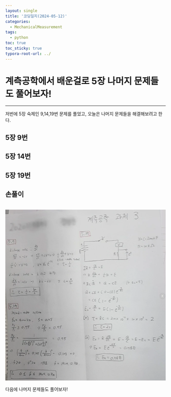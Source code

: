 ```yaml
---
layout: single
title: '코딩일지(2024-05-12)'
categories:
  - MechanicalMeasurement
tags:
  - python
toc: true
toc_sticky: true
typora-root-url: ../
---
```








# 계측공학에서 배운걸로 5장 나머지 문제들도 풀어보자!
<hr>


저번에 5장 숙제인 9,14,19번 문제를 풀었고, 오늘은 나머지 문제들을 해결해보려고 한다.




## 5장 9번




## 5장 14번


## 5장 19번



## 손풀이



<p align="center">
  <br>
 	<img src="/images/2024-05-12-codinglog(116)/brave_Q47GdvoXAk.webp" style="zoom:110%;" />
  <br>
</p>

다음에 나머지 문제들도 풀어보자!
















